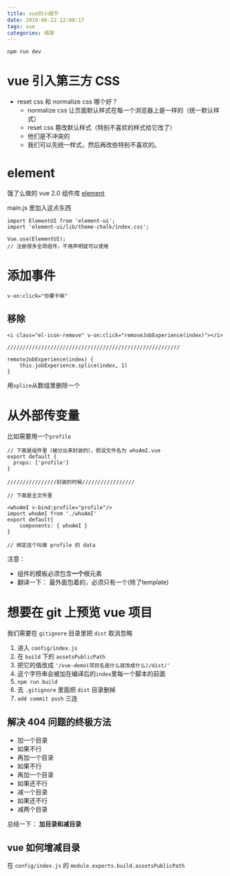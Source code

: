 ```yaml
---
title: vue的小细节
date: 2018-06-22 12:08:17
tags: vue
categories: 框架
---
```

`npm run dev`
# vue 引入第三方 CSS
- reset css 和 normalize css 哪个好？
    - normalize css 让页面默认样式在每一个浏览器上是一样的（统一默认样式）
    - reset css 篡改默认样式（特别不喜欢的样式给它改了）
    - 他们是不冲突的
    - 我们可以先统一样式，然后再改些特别不喜欢的。

# element
饿了么做的 vue 2.0 组件库
[element](http://element-cn.eleme.io/#/zh-CN)

main.js 里加入这点东西

```
import ElementUI from 'element-ui';
import 'element-ui/lib/theme-chalk/index.css';

Vue.use(ElementUI);
// 注册很多全局组件，不用声明就可以使用
```

# 添加事件
`v-on:click="你要干嘛"`

## 移除
```
<i class="el-icon-remove" v-on:click="removeJobExperience(index)"></i>

////////////////////////////////////////////////////////

remoteJobExperience(index) {
    this.jobExperience.splice(index, 1)
}
```

用`splice`从数组里删除一个

# 从外部传变量
比如需要用一个`profile`

```
// 下面是组件里（被分出来封装的），假设文件名为 whoAmI.vue
export default {
  props: ['profile']
}

////////////////封装的时候/////////////////

// 下面是主文件里

<whoAmI v-bind:profile="profile"/>
import whoAmI from './whoAmI'
export default{
    components: { whoAmI }
}

// 绑定这个叫做 profile 的 data
```

注意： 
- 组件的模板必须包含**一个**根元素
- 翻译一下： 最外面包着的，必须只有一个(除了template)

# 想要在 git 上预览 vue 项目
我们需要在 `gitignore` 目录里把 `dist` 取消忽略

1. 进入 `config/index.js`
2. 在 `build` 下的 `assetsPublicPath`
3. 把它的值改成 `'/vue-demo(项目名是什么就改成什么)/dist/'`
4. 这个字符串会被加在编译后的`index`里每一个脚本的前面
5. `npm run build`
6. 去 `.gitignore` 里面把 `dist` 目录删掉
7. `add commit push` 三连

## 解决 404 问题的终极方法
- 加一个目录
- 如果不行
- 再加一个目录
- 如果不行
- 再加一个目录
- 如果还不行
- 减一个目录
- 如果还不行
- 减两个目录

总结一下： **加目录和减目录**

## vue 如何增减目录
在 `config/index.js` 的 `module.exports.build.assetsPublicPath`